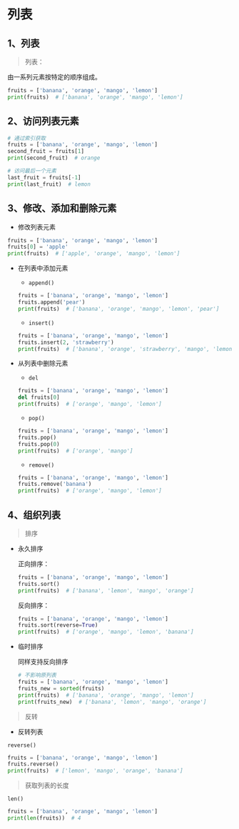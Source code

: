 # 列表

## 1、列表

> 列表：

由一系列元素按特定的顺序组成。

```python
fruits = ['banana', 'orange', 'mango', 'lemon']
print(fruits)  # ['banana', 'orange', 'mango', 'lemon']
```

## 2、访问列表元素

```python
# 通过索引获取
fruits = ['banana', 'orange', 'mango', 'lemon']
second_fruit = fruits[1]
print(second_fruit)  # orange

# 访问最后一个元素
last_fruit = fruits[-1]
print(last_fruit)  # lemon
```

## 3、修改、添加和删除元素

+ 修改列表元素

```python
fruits = ['banana', 'orange', 'mango', 'lemon']
fruits[0] = 'apple'
print(fruits)  # ['apple', 'orange', 'mango', 'lemon']
```

+ 在列表中添加元素

    + `append()`

    ```python
    fruits = ['banana', 'orange', 'mango', 'lemon']
    fruits.append('pear')
    print(fruits)  # ['banana', 'orange', 'mango', 'lemon', 'pear']
    ```

    + `insert()`

    ```python
    fruits = ['banana', 'orange', 'mango', 'lemon']
    fruits.insert(2, 'strawberry')
    print(fruits)  # ['banana', 'orange', 'strawberry', 'mango', 'lemon']
    ```

+ 从列表中删除元素

    + `del`

    ```python
    fruits = ['banana', 'orange', 'mango', 'lemon']
    del fruits[0]
    print(fruits)  # ['orange', 'mango', 'lemon']
    ```

    + `pop()`

    ```python
    fruits = ['banana', 'orange', 'mango', 'lemon']
    fruits.pop()
    fruits.pop(0)
    print(fruits)  # ['orange', 'mango']
    ```

    + `remove()`

    ```python
    fruits = ['banana', 'orange', 'mango', 'lemon']
    fruits.remove('banana')
    print(fruits)  # ['orange', 'mango', 'lemon']
    ```

## 4、组织列表

> 排序

+ 永久排序

    正向排序：

    ```python
    fruits = ['banana', 'orange', 'mango', 'lemon']
    fruits.sort()
    print(fruits)  # ['banana', 'lemon', 'mango', 'orange']
    ```

    反向排序：

    ```python
    fruits = ['banana', 'orange', 'mango', 'lemon']
    fruits.sort(reverse=True)
    print(fruits)  # ['orange', 'mango', 'lemon', 'banana']
    ```

+ 临时排序

    同样支持反向排序

    ```python
    # 不影响原列表
    fruits = ['banana', 'orange', 'mango', 'lemon']
    fruits_new = sorted(fruits)
    print(fruits)  # ['banana', 'orange', 'mango', 'lemon']
    print(fruits_new)  # ['banana', 'lemon', 'mango', 'orange']
    ```

> 反转

+ 反转列表

`reverse()`

```python
fruits = ['banana', 'orange', 'mango', 'lemon']
fruits.reverse()
print(fruits)  # ['lemon', 'mango', 'orange', 'banana']
```

> 获取列表的长度

`len()`

```python
fruits = ['banana', 'orange', 'mango', 'lemon']
print(len(fruits))  # 4
```
